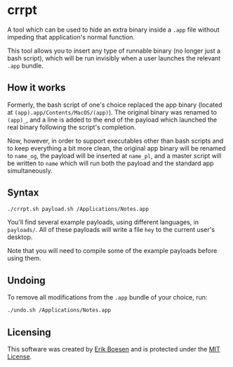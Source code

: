 # crrpt
A tool which can be used to hide an extra binary inside a `.app` file without impeding that application's normal function.

This tool allows you to insert any type of runnable binary (no longer just a bash script), which will be run invisibly when a user launches the relevant `.app` bundle.

## How it works
Formerly, the bash script of one's choice replaced the app binary (located at `(app).app/Contents/MacOS/(app)`). The original binary was renamed to `(app)_`, and a line is added to the end of the payload which launched the real binary following the script's completion.

Now, however, in order to support executables other than bash scripts and to keep everything a bit more clean, the original app binary will be renamed to `name_og`, the payload will be inserted at `name_pl`, and a master script will be written to `name` which will run both the payload and the standard app simultaneously.

## Syntax
```sh
./crrpt.sh payload.sh /Applications/Notes.app
```

You'll find several example payloads, using different languages, in `payloads/`. All of these payloads will write a file `hey` to the current user's desktop.

Note that you will need to compile some of the example payloads before using them.

## Undoing
To remove all modifications from the `.app` bundle of your choice, run:
```sh
./undo.sh /Applications/Notes.app
```

## Licensing
This software was created by [Erik Boesen](https://github.com/ErikBoesen) and is protected under the [MIT License](LICENSE).
